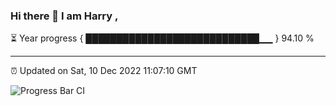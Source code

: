 ### Hi there 👋 I am Harry , 

⏳ Year progress { ████████████████████████████▁▁ } 94.10 %

---

⏰ Updated on Sat, 10 Dec 2022 11:07:10 GMT

![Progress Bar CI](https://github.com/duykhang68/duykhang68/workflows/Progress%20Bar%20CI/badge.svg)
